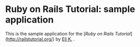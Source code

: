 # Ruby on Rails Tutorial: sample application

This is the sample application for
the [*Ruby on Rails Tutorial*] (http://railstutorial.org/)
by [Eli K.](http://fisdelom.com/) .
